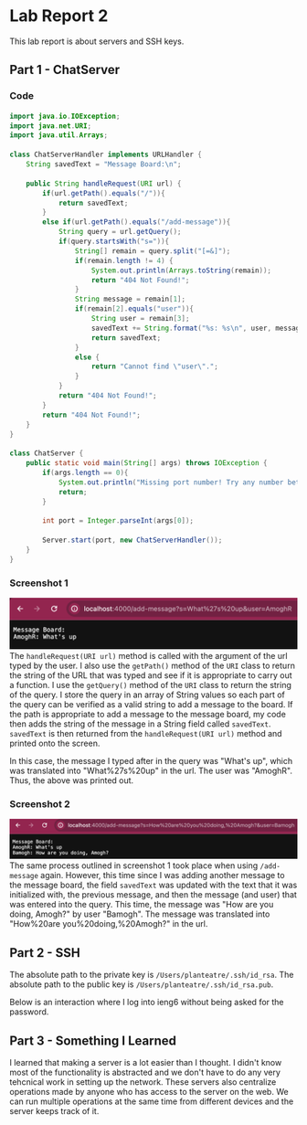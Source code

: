 # Lab Report 2
This lab report is about servers and SSH keys.
## Part 1 - ChatServer

### Code
```java
import java.io.IOException;
import java.net.URI;
import java.util.Arrays;

class ChatServerHandler implements URLHandler {
    String savedText = "Message Board:\n";

    public String handleRequest(URI url) {
        if(url.getPath().equals("/")){
            return savedText;
        }
        else if(url.getPath().equals("/add-message")){
            String query = url.getQuery();
            if(query.startsWith("s=")){
                String[] remain = query.split("[=&]");
                if(remain.length != 4) {
                    System.out.println(Arrays.toString(remain));
                    return "404 Not Found!";
                }
                String message = remain[1];
                if(remain[2].equals("user")){
                    String user = remain[3];
                    savedText += String.format("%s: %s\n", user, message);
                    return savedText;
                }
                else {
                    return "Cannot find \"user\".";
                }
            }
            return "404 Not Found!";
        }
        return "404 Not Found!";
    }
}

class ChatServer {
    public static void main(String[] args) throws IOException {
        if(args.length == 0){
            System.out.println("Missing port number! Try any number between 1024 to 49151");
            return;
        }

        int port = Integer.parseInt(args[0]);

        Server.start(port, new ChatServerHandler());
    }
}
```

### Screenshot 1
![Image](lab2files/ChatServer1.png)
The `handleRequest(URI url)` method is called with the argument of the url typed by the user. I also use the `getPath()` method of the `URI` class to return the string of the URL that was typed and see if it is appropriate to carry out a function. I use the `getQuery()` method of the `URI` class to return the string of the query. I store the query in an array of String values so each part of the query can be verified as a valid string to add a message to the board. If the path is appropriate to add a message to the message board, my code then adds the string of the message in a String field called `savedText`. `savedText` is then returned from the `handleRequest(URI url)` method and printed onto the screen. 

In this case, the message I typed after in the query was "What's up", which was translated into "What%27s%20up" in the url. The user was "AmoghR". Thus, the above was printed out.

### Screenshot 2
![Image](lab2files/ChatServer2.png)
The same process outlined in screenshot 1 took place when using `/add-message` again. However, this time since I was adding another message to the message board, the field `savedText` was updated with the text that it was initialized with, the previous message, and then the message (and user) that was entered into the query. This time, the message was "How are you doing, Amogh?" by user "Bamogh". The message was translated into "How%20are you%20doing,%20Amogh?" in the url. 

## Part 2 - SSH

The absolute path to the private key is  `/Users/planteatre/.ssh/id_rsa`. The absolute path to the public key is  `/Users/planteatre/.ssh/id_rsa.pub`.

Below is an interaction where I log into ieng6 without being asked for the password.


## Part 3 - Something I Learned

I learned that making a server is a lot easier than I thought. I didn't know most of the functionality is abstracted and we don't have to do any very tehcnical work in setting up the network. These servers also centralize operations made by anyone who has access to the server on the web. We can run multiple operations at the same time from different devices and the server keeps track of it.
